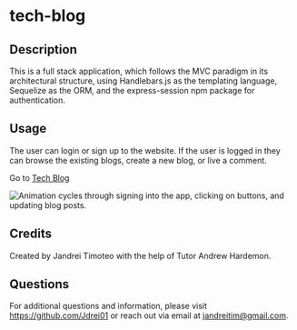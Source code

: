 # tech-blog

## Description
This is a full stack application, which follows the MVC paradigm in its architectural structure, using Handlebars.js as the templating language, Sequelize as the ORM, and the express-session npm package for authentication.

## Usage
The user can login or sign up to the website. If the user is logged in they can browse the existing blogs, create a new blog, or live a comment.

Go to [Tech Blog](https://tech-blog-eyesore-d9cfc1a53475.herokuapp.com/)

![Animation cycles through signing into the app, clicking on buttons, and updating blog posts.](./public/images/tech-blog.gif)

## Credits
​Created by Jandrei Timoteo with the help of Tutor Andrew Hardemon.​

## Questions
For additional questions and information, please visit https://github.com/Jdrei01 or reach out via email at jandreitim@gmail.com.
